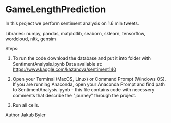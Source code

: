 # GameLengthPrediction

In this project we perform sentiment analysis on 1.6 mln tweets.

Libraries:
numpy, pandas, matplotlib, seaborn, sklearn, tensorflow, wordcloud, nltk, gensim

Steps:
1. To run the code download the database and put it into folder with SentimentAnalysis.ipynb Data available at: https://www.kaggle.com/kazanova/sentiment140

2. Open your Terminal (MacOS, Linux) or Command Prompt (Windows OS). If you are running Anaconda, open your Anaconda Prompt and find path to SentimentAnalysis.ipynb - this file contains code with necessery comments that describe the "journey" through the project.

3. Run all cells.

Author
Jakub Byler 
